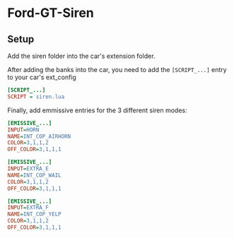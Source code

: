 # Ford-GT-Siren

## Setup

Add the siren folder into the car's extension folder.

After adding the banks into the car, you need to add the `[SCRIPT_...]` entry to your car's ext_config

```ini
[SCRIPT_...]
SCRIPT = siren.lua

```

Finally, add emmissive entries for the 3 different siren modes:

```ini
[EMISSIVE_...]
INPUT=HORN
NAME=INT_COP_AIRHORN
COLOR=3,1,1,2
OFF_COLOR=3,1,1,1

[EMISSIVE_...]
INPUT=EXTRA_E
NAME=INT_COP_WAIL
COLOR=3,1,1,2
OFF_COLOR=3,1,1,1

[EMISSIVE_...]
INPUT=EXTRA_F
NAME=INT_COP_YELP
COLOR=3,1,1,2
OFF_COLOR=3,1,1,1
```
